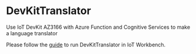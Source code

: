 # DevKitTranslator
Use IoT DevKit AZ3166 with Azure Function and Cognitive Services to make a language translator



Please follow the [guide](https://github.com/IoTDevEnvExamples/DevKitTranslator/blob/master/Device/guide.md) to run DevKitTranslator in IoT Workbench.
